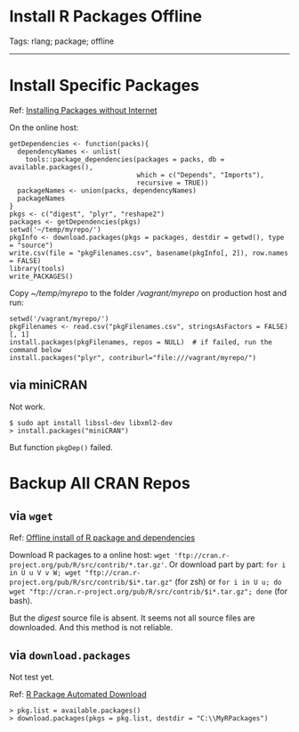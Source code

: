 # Install R Packages Offline
Tags: rlang; package; offline

------

# Install Specific Packages

Ref: [Installing Packages without Internet](https://github.com/MangoTheCat/blog_installing_packages)

On the online host:
```
getDependencies <- function(packs){
  dependencyNames <- unlist(
    tools::package_dependencies(packages = packs, db = available.packages(), 
                                which = c("Depends", "Imports"),
                                recursive = TRUE))
  packageNames <- union(packs, dependencyNames)
  packageNames
}
pkgs <- c("digest", "plyr", "reshape2")
packages <- getDependencies(pkgs)
setwd('~/temp/myrepo/')
pkgInfo <- download.packages(pkgs = packages, destdir = getwd(), type = "source")
write.csv(file = "pkgFilenames.csv", basename(pkgInfo[, 2]), row.names = FALSE)
library(tools)
write_PACKAGES()
```
Copy *~/temp/myrepo* to the folder */vagrant/myrepo* on production host and run:
```
setwd('/vagrant/myrepo/')
pkgFilenames <- read.csv("pkgFilenames.csv", stringsAsFactors = FALSE)[, 1]
install.packages(pkgFilenames, repos = NULL)  # if failed, run the command below
install.packages("plyr", contriburl="file:///vagrant/myrepo/")
```

## via miniCRAN

Not work.

```
$ sudo apt install libssl-dev libxml2-dev
> install.packages("miniCRAN")
```

But function `pkgDep()` failed.

# Backup All CRAN Repos

## via `wget`

Ref: [Offline install of R package and dependencies](https://stackoverflow.com/questions/10807804/offline-install-of-r-package-and-dependencies)

Download R packages to a online host: `wget 'ftp://cran.r-project.org/pub/R/src/contrib/*.tar.gz'`. Or download part by part: `for i in U u V v W; wget "ftp://cran.r-project.org/pub/R/src/contrib/$i*.tar.gz"` (for zsh) or `for i in U u; do wget "ftp://cran.r-project.org/pub/R/src/contrib/$i*.tar.gz"; done` (for bash).

But the *digest* source file is absent. It seems not all source files are downloaded.
And this method is not reliable.

## via `download.packages`

Not test yet.

Ref: [R Package Automated Download](https://www.r-bloggers.com/r-package-automated-download/)

```
> pkg.list = available.packages()
> download.packages(pkgs = pkg.list, destdir = "C:\\MyRPackages")
```
